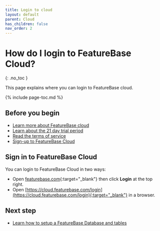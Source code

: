 ```yaml
---
title: Login to cloud
layout: default
parent: Cloud
has_children: false
nav_order: 2
---
```


# How do I login to FeatureBase Cloud?
{: .no_toc }

This page explains where you can login to FeatureBase cloud.

{% include page-toc.md %}

## Before you begin

* [Learn more about FeatureBase cloud](/docs/cloud/cloud-home)
* [Learn about the 21 day trial period](/docs/cloud/cloud-troubleshooting/cloud-trial-account)
* [Read the terms of service](https://www.featurebase.com/cloud-terms)
* [Sign-up to FeatureBase Cloud](/docs/cloud/cloud-signup)


## Sign in to FeatureBase Cloud

You can login to FeatureBase Cloud in two ways:

* Open [featurebase.com](https://www.featurebase.com/){:target="_blank"} then click **Login** at the top right.
* Open [https://cloud.featurebase.com/login](https://cloud.featurebase.com/login){:target="_blank"} in a browser.
## Next step

* [Learn how to setup a FeatureBase Database and tables](/docs/cloud/cloud-databases/cloud-db-manage)
